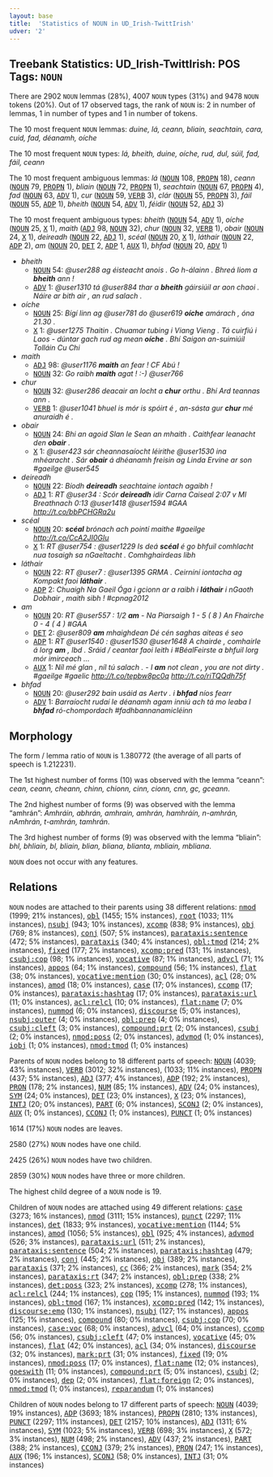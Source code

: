 ```yaml
---
layout: base
title:  'Statistics of NOUN in UD_Irish-TwittIrish'
udver: '2'
---
```


## Treebank Statistics: UD_Irish-TwittIrish: POS Tags: `NOUN`

There are 2902 `NOUN` lemmas (28%), 4007 `NOUN` types (31%) and 9478 `NOUN` tokens (20%).
Out of 17 observed tags, the rank of `NOUN` is: 2 in number of lemmas, 1 in number of types and 1 in number of tokens.

The 10 most frequent `NOUN` lemmas: <em>duine, lá, ceann, bliain, seachtain, cara, cuid, fad, déanamh, oíche</em>

The 10 most frequent `NOUN` types:  <em>lá, bheith, duine, oíche, rud, dul, súil, fad, fáil, ceann</em>

The 10 most frequent ambiguous lemmas: <em>lá</em> (<tt><a href="ga_twittirish-pos-NOUN.html">NOUN</a></tt> 108, <tt><a href="ga_twittirish-pos-PROPN.html">PROPN</a></tt> 18), <em>ceann</em> (<tt><a href="ga_twittirish-pos-NOUN.html">NOUN</a></tt> 79, <tt><a href="ga_twittirish-pos-PROPN.html">PROPN</a></tt> 1), <em>bliain</em> (<tt><a href="ga_twittirish-pos-NOUN.html">NOUN</a></tt> 72, <tt><a href="ga_twittirish-pos-PROPN.html">PROPN</a></tt> 1), <em>seachtain</em> (<tt><a href="ga_twittirish-pos-NOUN.html">NOUN</a></tt> 67, <tt><a href="ga_twittirish-pos-PROPN.html">PROPN</a></tt> 4), <em>fad</em> (<tt><a href="ga_twittirish-pos-NOUN.html">NOUN</a></tt> 63, <tt><a href="ga_twittirish-pos-ADV.html">ADV</a></tt> 1), <em>cur</em> (<tt><a href="ga_twittirish-pos-NOUN.html">NOUN</a></tt> 59, <tt><a href="ga_twittirish-pos-VERB.html">VERB</a></tt> 3), <em>clár</em> (<tt><a href="ga_twittirish-pos-NOUN.html">NOUN</a></tt> 55, <tt><a href="ga_twittirish-pos-PROPN.html">PROPN</a></tt> 3), <em>fáil</em> (<tt><a href="ga_twittirish-pos-NOUN.html">NOUN</a></tt> 55, <tt><a href="ga_twittirish-pos-ADP.html">ADP</a></tt> 1), <em>bheith</em> (<tt><a href="ga_twittirish-pos-NOUN.html">NOUN</a></tt> 54, <tt><a href="ga_twittirish-pos-ADV.html">ADV</a></tt> 1), <em>féidir</em> (<tt><a href="ga_twittirish-pos-NOUN.html">NOUN</a></tt> 52, <tt><a href="ga_twittirish-pos-ADJ.html">ADJ</a></tt> 3)

The 10 most frequent ambiguous types:  <em>bheith</em> (<tt><a href="ga_twittirish-pos-NOUN.html">NOUN</a></tt> 54, <tt><a href="ga_twittirish-pos-ADV.html">ADV</a></tt> 1), <em>oíche</em> (<tt><a href="ga_twittirish-pos-NOUN.html">NOUN</a></tt> 25, <tt><a href="ga_twittirish-pos-X.html">X</a></tt> 1), <em>maith</em> (<tt><a href="ga_twittirish-pos-ADJ.html">ADJ</a></tt> 98, <tt><a href="ga_twittirish-pos-NOUN.html">NOUN</a></tt> 32), <em>chur</em> (<tt><a href="ga_twittirish-pos-NOUN.html">NOUN</a></tt> 32, <tt><a href="ga_twittirish-pos-VERB.html">VERB</a></tt> 1), <em>obair</em> (<tt><a href="ga_twittirish-pos-NOUN.html">NOUN</a></tt> 24, <tt><a href="ga_twittirish-pos-X.html">X</a></tt> 1), <em>deireadh</em> (<tt><a href="ga_twittirish-pos-NOUN.html">NOUN</a></tt> 22, <tt><a href="ga_twittirish-pos-ADJ.html">ADJ</a></tt> 1), <em>scéal</em> (<tt><a href="ga_twittirish-pos-NOUN.html">NOUN</a></tt> 20, <tt><a href="ga_twittirish-pos-X.html">X</a></tt> 1), <em>láthair</em> (<tt><a href="ga_twittirish-pos-NOUN.html">NOUN</a></tt> 22, <tt><a href="ga_twittirish-pos-ADP.html">ADP</a></tt> 2), <em>am</em> (<tt><a href="ga_twittirish-pos-NOUN.html">NOUN</a></tt> 20, <tt><a href="ga_twittirish-pos-DET.html">DET</a></tt> 2, <tt><a href="ga_twittirish-pos-ADP.html">ADP</a></tt> 1, <tt><a href="ga_twittirish-pos-AUX.html">AUX</a></tt> 1), <em>bhfad</em> (<tt><a href="ga_twittirish-pos-NOUN.html">NOUN</a></tt> 20, <tt><a href="ga_twittirish-pos-ADV.html">ADV</a></tt> 1)


* <em>bheith</em>
  * <tt><a href="ga_twittirish-pos-NOUN.html">NOUN</a></tt> 54: <em>@user288 ag éisteacht anois . Go h-álainn . Bhreá liom a <b>bheith</b> ann !</em>
  * <tt><a href="ga_twittirish-pos-ADV.html">ADV</a></tt> 1: <em>@user1310 tá @user884 thar a <b>bheith</b> gáirsiúil ar aon chaoi . Náire ar bith air , an rud salach .</em>
* <em>oíche</em>
  * <tt><a href="ga_twittirish-pos-NOUN.html">NOUN</a></tt> 25: <em>Bígí linn ag @user781 do @user619 <b>oíche</b> amárach , óna 21.30 .</em>
  * <tt><a href="ga_twittirish-pos-X.html">X</a></tt> 1: <em>@user1275 Thaitin . Chuamar tubing i Viang Vieng . Tá cuirfiú i Laos - dúntar gach rud ag mean <b>oíche</b> . Bhí Saigon an-suimiúil Tolláin Cu Chi</em>
* <em>maith</em>
  * <tt><a href="ga_twittirish-pos-ADJ.html">ADJ</a></tt> 98: <em>@user1176 <b>maith</b> an fear ! CF Abú !</em>
  * <tt><a href="ga_twittirish-pos-NOUN.html">NOUN</a></tt> 32: <em>Go raibh <b>maith</b> agat ! :-) @user766</em>
* <em>chur</em>
  * <tt><a href="ga_twittirish-pos-NOUN.html">NOUN</a></tt> 32: <em>@user286 deacair an locht a <b>chur</b> orthu . Bhí Ard teannas ann .</em>
  * <tt><a href="ga_twittirish-pos-VERB.html">VERB</a></tt> 1: <em>@user1041 bhuel is mór is spóirt é , an-sásta gur <b>chur</b> mé anuraidh é .</em>
* <em>obair</em>
  * <tt><a href="ga_twittirish-pos-NOUN.html">NOUN</a></tt> 24: <em>Bhi an agoid Slan le Sean an mhaith . Caithfear leanacht den <b>obair</b> .</em>
  * <tt><a href="ga_twittirish-pos-X.html">X</a></tt> 1: <em>@user423 sár cheannasaíocht léirithe @user1530 ina mhéaracht . Sár <b>obair</b> á dhéanamh freisin ag Linda Ervine ar son #gaeilge @user545</em>
* <em>deireadh</em>
  * <tt><a href="ga_twittirish-pos-NOUN.html">NOUN</a></tt> 22: <em>Bíodh <b>deireadh</b> seachtaine iontach agaibh !</em>
  * <tt><a href="ga_twittirish-pos-ADJ.html">ADJ</a></tt> 1: <em>RT @user34 : Scór <b>deireadh</b> idir Carna Caiseal 2:07 v Ml Breathnach 0:13 @user1418 @user1594 #GAA http://t.co/bbPCHGRa2u</em>
* <em>scéal</em>
  * <tt><a href="ga_twittirish-pos-NOUN.html">NOUN</a></tt> 20: <em><b>scéal</b> brónach ach pointí maithe #gaeilge http://t.co/CcA2JI0GIu</em>
  * <tt><a href="ga_twittirish-pos-X.html">X</a></tt> 1: <em>RT @user754 : @user1229 Is deá <b>scéal</b> é go bhfuil comhlacht nua tosaigh sa nGaeltacht . Comhghairdeas libh</em>
* <em>láthair</em>
  * <tt><a href="ga_twittirish-pos-NOUN.html">NOUN</a></tt> 22: <em>RT @user7 : @user1395 GRMA . Ceirníní iontacha ag Kompakt faoi <b>láthair</b> .</em>
  * <tt><a href="ga_twittirish-pos-ADP.html">ADP</a></tt> 2: <em>Chuaigh Na Gaeil Óga i gcionn ar a raibh i <b>láthair</b> i nGaoth Dobhair , maith sibh ! #cpnag2012</em>
* <em>am</em>
  * <tt><a href="ga_twittirish-pos-NOUN.html">NOUN</a></tt> 20: <em>RT @user557 : 1/2 <b>am</b> - Na Piarsaigh 1 - 5 ( 8 ) An Fhairche 0 - 4 ( 4 ) #GAA</em>
  * <tt><a href="ga_twittirish-pos-DET.html">DET</a></tt> 2: <em>@user809 <b>am</b> mhaighdean Dé cén saghas aiteas é seo</em>
  * <tt><a href="ga_twittirish-pos-ADP.html">ADP</a></tt> 1: <em>RT @user1540 : @user1530 @user1648 A chairde , comhairle á lorg <b>am</b> , lbd . Sráid / ceantar faoi leith i #BéalFeirste a bhfuil lorg mór imirceach …</em>
  * <tt><a href="ga_twittirish-pos-AUX.html">AUX</a></tt> 1: <em>Níl mé glan , níl tú salach . - I <b>am</b> not clean , you are not dirty . #gaeilge #gaelic http://t.co/tepbw8pc0q http://t.co/riTQQdh75f</em>
* <em>bhfad</em>
  * <tt><a href="ga_twittirish-pos-NOUN.html">NOUN</a></tt> 20: <em>@user292 bain usáid as Aertv . i <b>bhfad</b> níos fearr</em>
  * <tt><a href="ga_twittirish-pos-ADV.html">ADV</a></tt> 1: <em>Barraíocht rudaí le déanamh agam inniú ach tá mo leaba I <b>bhfad</b> ró-chompordach #fadhbannanamicléinn</em>

## Morphology

The form / lemma ratio of `NOUN` is 1.380772 (the average of all parts of speech is 1.212231).

The 1st highest number of forms (10) was observed with the lemma “ceann”: <em>cean, ceann, cheann, chinn, chionn, cinn, cionn, cnn, gc, gceann</em>.

The 2nd highest number of forms (9) was observed with the lemma “amhrán”: <em>Amhráin, abhrán, amhrain, amhrán, hamhráín, n-amhrán, nAmhrán, t-amhrán, tamhrán</em>.

The 3rd highest number of forms (9) was observed with the lemma “bliain”: <em>bhl, bhliain, bl, bliain, blian, bliana, blianta, mbliain, mbliana</em>.

`NOUN` does not occur with any features.


## Relations

`NOUN` nodes are attached to their parents using 38 different relations: <tt><a href="ga_twittirish-dep-nmod.html">nmod</a></tt> (1999; 21% instances), <tt><a href="ga_twittirish-dep-obl.html">obl</a></tt> (1455; 15% instances), <tt><a href="ga_twittirish-dep-root.html">root</a></tt> (1033; 11% instances), <tt><a href="ga_twittirish-dep-nsubj.html">nsubj</a></tt> (943; 10% instances), <tt><a href="ga_twittirish-dep-xcomp.html">xcomp</a></tt> (838; 9% instances), <tt><a href="ga_twittirish-dep-obj.html">obj</a></tt> (769; 8% instances), <tt><a href="ga_twittirish-dep-conj.html">conj</a></tt> (507; 5% instances), <tt><a href="ga_twittirish-dep-parataxis-sentence.html">parataxis:sentence</a></tt> (472; 5% instances), <tt><a href="ga_twittirish-dep-parataxis.html">parataxis</a></tt> (340; 4% instances), <tt><a href="ga_twittirish-dep-obl-tmod.html">obl:tmod</a></tt> (214; 2% instances), <tt><a href="ga_twittirish-dep-fixed.html">fixed</a></tt> (177; 2% instances), <tt><a href="ga_twittirish-dep-xcomp-pred.html">xcomp:pred</a></tt> (131; 1% instances), <tt><a href="ga_twittirish-dep-csubj-cop.html">csubj:cop</a></tt> (98; 1% instances), <tt><a href="ga_twittirish-dep-vocative.html">vocative</a></tt> (87; 1% instances), <tt><a href="ga_twittirish-dep-advcl.html">advcl</a></tt> (71; 1% instances), <tt><a href="ga_twittirish-dep-appos.html">appos</a></tt> (64; 1% instances), <tt><a href="ga_twittirish-dep-compound.html">compound</a></tt> (56; 1% instances), <tt><a href="ga_twittirish-dep-flat.html">flat</a></tt> (38; 0% instances), <tt><a href="ga_twittirish-dep-vocative-mention.html">vocative:mention</a></tt> (30; 0% instances), <tt><a href="ga_twittirish-dep-acl.html">acl</a></tt> (28; 0% instances), <tt><a href="ga_twittirish-dep-amod.html">amod</a></tt> (18; 0% instances), <tt><a href="ga_twittirish-dep-case.html">case</a></tt> (17; 0% instances), <tt><a href="ga_twittirish-dep-ccomp.html">ccomp</a></tt> (17; 0% instances), <tt><a href="ga_twittirish-dep-parataxis-hashtag.html">parataxis:hashtag</a></tt> (17; 0% instances), <tt><a href="ga_twittirish-dep-parataxis-url.html">parataxis:url</a></tt> (11; 0% instances), <tt><a href="ga_twittirish-dep-acl-relcl.html">acl:relcl</a></tt> (10; 0% instances), <tt><a href="ga_twittirish-dep-flat-name.html">flat:name</a></tt> (7; 0% instances), <tt><a href="ga_twittirish-dep-nummod.html">nummod</a></tt> (6; 0% instances), <tt><a href="ga_twittirish-dep-discourse.html">discourse</a></tt> (5; 0% instances), <tt><a href="ga_twittirish-dep-nsubj-outer.html">nsubj:outer</a></tt> (4; 0% instances), <tt><a href="ga_twittirish-dep-obl-prep.html">obl:prep</a></tt> (4; 0% instances), <tt><a href="ga_twittirish-dep-csubj-cleft.html">csubj:cleft</a></tt> (3; 0% instances), <tt><a href="ga_twittirish-dep-compound-prt.html">compound:prt</a></tt> (2; 0% instances), <tt><a href="ga_twittirish-dep-csubj.html">csubj</a></tt> (2; 0% instances), <tt><a href="ga_twittirish-dep-nmod-poss.html">nmod:poss</a></tt> (2; 0% instances), <tt><a href="ga_twittirish-dep-advmod.html">advmod</a></tt> (1; 0% instances), <tt><a href="ga_twittirish-dep-iobj.html">iobj</a></tt> (1; 0% instances), <tt><a href="ga_twittirish-dep-nmod-tmod.html">nmod:tmod</a></tt> (1; 0% instances)

Parents of `NOUN` nodes belong to 18 different parts of speech: <tt><a href="ga_twittirish-pos-NOUN.html">NOUN</a></tt> (4039; 43% instances), <tt><a href="ga_twittirish-pos-VERB.html">VERB</a></tt> (3012; 32% instances),  (1033; 11% instances), <tt><a href="ga_twittirish-pos-PROPN.html">PROPN</a></tt> (437; 5% instances), <tt><a href="ga_twittirish-pos-ADJ.html">ADJ</a></tt> (377; 4% instances), <tt><a href="ga_twittirish-pos-ADP.html">ADP</a></tt> (192; 2% instances), <tt><a href="ga_twittirish-pos-PRON.html">PRON</a></tt> (178; 2% instances), <tt><a href="ga_twittirish-pos-NUM.html">NUM</a></tt> (85; 1% instances), <tt><a href="ga_twittirish-pos-ADV.html">ADV</a></tt> (24; 0% instances), <tt><a href="ga_twittirish-pos-SYM.html">SYM</a></tt> (24; 0% instances), <tt><a href="ga_twittirish-pos-DET.html">DET</a></tt> (23; 0% instances), <tt><a href="ga_twittirish-pos-X.html">X</a></tt> (23; 0% instances), <tt><a href="ga_twittirish-pos-INTJ.html">INTJ</a></tt> (20; 0% instances), <tt><a href="ga_twittirish-pos-PART.html">PART</a></tt> (6; 0% instances), <tt><a href="ga_twittirish-pos-SCONJ.html">SCONJ</a></tt> (2; 0% instances), <tt><a href="ga_twittirish-pos-AUX.html">AUX</a></tt> (1; 0% instances), <tt><a href="ga_twittirish-pos-CCONJ.html">CCONJ</a></tt> (1; 0% instances), <tt><a href="ga_twittirish-pos-PUNCT.html">PUNCT</a></tt> (1; 0% instances)

1614 (17%) `NOUN` nodes are leaves.

2580 (27%) `NOUN` nodes have one child.

2425 (26%) `NOUN` nodes have two children.

2859 (30%) `NOUN` nodes have three or more children.

The highest child degree of a `NOUN` node is 19.

Children of `NOUN` nodes are attached using 49 different relations: <tt><a href="ga_twittirish-dep-case.html">case</a></tt> (3273; 16% instances), <tt><a href="ga_twittirish-dep-nmod.html">nmod</a></tt> (3111; 15% instances), <tt><a href="ga_twittirish-dep-punct.html">punct</a></tt> (2297; 11% instances), <tt><a href="ga_twittirish-dep-det.html">det</a></tt> (1833; 9% instances), <tt><a href="ga_twittirish-dep-vocative-mention.html">vocative:mention</a></tt> (1144; 5% instances), <tt><a href="ga_twittirish-dep-amod.html">amod</a></tt> (1056; 5% instances), <tt><a href="ga_twittirish-dep-obl.html">obl</a></tt> (925; 4% instances), <tt><a href="ga_twittirish-dep-advmod.html">advmod</a></tt> (526; 3% instances), <tt><a href="ga_twittirish-dep-parataxis-url.html">parataxis:url</a></tt> (511; 2% instances), <tt><a href="ga_twittirish-dep-parataxis-sentence.html">parataxis:sentence</a></tt> (504; 2% instances), <tt><a href="ga_twittirish-dep-parataxis-hashtag.html">parataxis:hashtag</a></tt> (479; 2% instances), <tt><a href="ga_twittirish-dep-conj.html">conj</a></tt> (445; 2% instances), <tt><a href="ga_twittirish-dep-obj.html">obj</a></tt> (389; 2% instances), <tt><a href="ga_twittirish-dep-parataxis.html">parataxis</a></tt> (371; 2% instances), <tt><a href="ga_twittirish-dep-cc.html">cc</a></tt> (366; 2% instances), <tt><a href="ga_twittirish-dep-mark.html">mark</a></tt> (354; 2% instances), <tt><a href="ga_twittirish-dep-parataxis-rt.html">parataxis:rt</a></tt> (347; 2% instances), <tt><a href="ga_twittirish-dep-obl-prep.html">obl:prep</a></tt> (338; 2% instances), <tt><a href="ga_twittirish-dep-det-poss.html">det:poss</a></tt> (323; 2% instances), <tt><a href="ga_twittirish-dep-xcomp.html">xcomp</a></tt> (278; 1% instances), <tt><a href="ga_twittirish-dep-acl-relcl.html">acl:relcl</a></tt> (244; 1% instances), <tt><a href="ga_twittirish-dep-cop.html">cop</a></tt> (195; 1% instances), <tt><a href="ga_twittirish-dep-nummod.html">nummod</a></tt> (193; 1% instances), <tt><a href="ga_twittirish-dep-obl-tmod.html">obl:tmod</a></tt> (167; 1% instances), <tt><a href="ga_twittirish-dep-xcomp-pred.html">xcomp:pred</a></tt> (142; 1% instances), <tt><a href="ga_twittirish-dep-discourse-emo.html">discourse:emo</a></tt> (130; 1% instances), <tt><a href="ga_twittirish-dep-nsubj.html">nsubj</a></tt> (127; 1% instances), <tt><a href="ga_twittirish-dep-appos.html">appos</a></tt> (125; 1% instances), <tt><a href="ga_twittirish-dep-compound.html">compound</a></tt> (80; 0% instances), <tt><a href="ga_twittirish-dep-csubj-cop.html">csubj:cop</a></tt> (70; 0% instances), <tt><a href="ga_twittirish-dep-case-voc.html">case:voc</a></tt> (68; 0% instances), <tt><a href="ga_twittirish-dep-advcl.html">advcl</a></tt> (64; 0% instances), <tt><a href="ga_twittirish-dep-ccomp.html">ccomp</a></tt> (56; 0% instances), <tt><a href="ga_twittirish-dep-csubj-cleft.html">csubj:cleft</a></tt> (47; 0% instances), <tt><a href="ga_twittirish-dep-vocative.html">vocative</a></tt> (45; 0% instances), <tt><a href="ga_twittirish-dep-flat.html">flat</a></tt> (42; 0% instances), <tt><a href="ga_twittirish-dep-acl.html">acl</a></tt> (34; 0% instances), <tt><a href="ga_twittirish-dep-discourse.html">discourse</a></tt> (32; 0% instances), <tt><a href="ga_twittirish-dep-mark-prt.html">mark:prt</a></tt> (31; 0% instances), <tt><a href="ga_twittirish-dep-fixed.html">fixed</a></tt> (19; 0% instances), <tt><a href="ga_twittirish-dep-nmod-poss.html">nmod:poss</a></tt> (17; 0% instances), <tt><a href="ga_twittirish-dep-flat-name.html">flat:name</a></tt> (12; 0% instances), <tt><a href="ga_twittirish-dep-goeswith.html">goeswith</a></tt> (11; 0% instances), <tt><a href="ga_twittirish-dep-compound-prt.html">compound:prt</a></tt> (5; 0% instances), <tt><a href="ga_twittirish-dep-csubj.html">csubj</a></tt> (2; 0% instances), <tt><a href="ga_twittirish-dep-dep.html">dep</a></tt> (2; 0% instances), <tt><a href="ga_twittirish-dep-flat-foreign.html">flat:foreign</a></tt> (2; 0% instances), <tt><a href="ga_twittirish-dep-nmod-tmod.html">nmod:tmod</a></tt> (1; 0% instances), <tt><a href="ga_twittirish-dep-reparandum.html">reparandum</a></tt> (1; 0% instances)

Children of `NOUN` nodes belong to 17 different parts of speech: <tt><a href="ga_twittirish-pos-NOUN.html">NOUN</a></tt> (4039; 19% instances), <tt><a href="ga_twittirish-pos-ADP.html">ADP</a></tt> (3693; 18% instances), <tt><a href="ga_twittirish-pos-PROPN.html">PROPN</a></tt> (2810; 13% instances), <tt><a href="ga_twittirish-pos-PUNCT.html">PUNCT</a></tt> (2297; 11% instances), <tt><a href="ga_twittirish-pos-DET.html">DET</a></tt> (2157; 10% instances), <tt><a href="ga_twittirish-pos-ADJ.html">ADJ</a></tt> (1311; 6% instances), <tt><a href="ga_twittirish-pos-SYM.html">SYM</a></tt> (1023; 5% instances), <tt><a href="ga_twittirish-pos-VERB.html">VERB</a></tt> (698; 3% instances), <tt><a href="ga_twittirish-pos-X.html">X</a></tt> (572; 3% instances), <tt><a href="ga_twittirish-pos-NUM.html">NUM</a></tt> (498; 2% instances), <tt><a href="ga_twittirish-pos-ADV.html">ADV</a></tt> (437; 2% instances), <tt><a href="ga_twittirish-pos-PART.html">PART</a></tt> (388; 2% instances), <tt><a href="ga_twittirish-pos-CCONJ.html">CCONJ</a></tt> (379; 2% instances), <tt><a href="ga_twittirish-pos-PRON.html">PRON</a></tt> (247; 1% instances), <tt><a href="ga_twittirish-pos-AUX.html">AUX</a></tt> (196; 1% instances), <tt><a href="ga_twittirish-pos-SCONJ.html">SCONJ</a></tt> (58; 0% instances), <tt><a href="ga_twittirish-pos-INTJ.html">INTJ</a></tt> (31; 0% instances)

